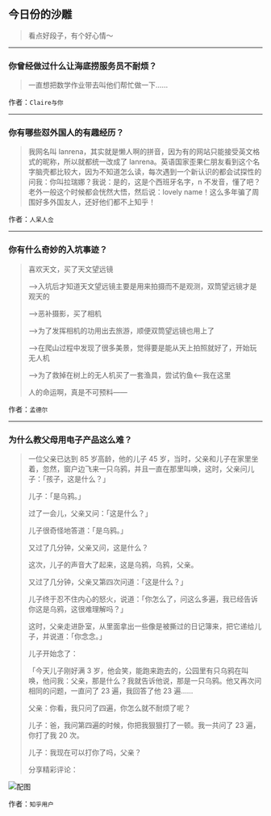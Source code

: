## 今日份的沙雕

> 看点好段子，有个好心情～


 
---

### 你曾经做过什么让海底捞服务员不耐烦？

> 一直想把数学作业带去叫他们帮忙做一下……


作者：`Claire与你`

---

### 你有哪些怼外国人的有趣经历？

> 我网名叫 lanrena，其实就是懒人啊的拼音，因为有的网站只能接受英文格式的昵称，所以就都统一改成了 lanrena。英语国家歪果仁朋友看到这个名字脑壳都比较大，因为不知道怎么读，每次遇到一个新认识的都会试探性的问我：你叫拉瑞娜？我说：是的，这是个西班牙名字，n 不发音，懂了吧？老外一般这个时候都会恍然大悟，然后说：lovely name！这么多年骗了周围好多外国友人，还好他们都不上知乎！


作者：`人呆人佥`

---

### 你有什么奇妙的入坑事迹？

> 喜欢天文，买了天文望远镜
> 
> -->入坑后才知道天文望远镜主要是用来拍摄而不是观测，双筒望远镜才是观天的
> 
> -->恶补摄影，买了相机
> 
> -->为了发挥相机的功用出去旅游，顺便双筒望远镜也用上了
> 
> -->在爬山过程中发现了很多美景，觉得要是能从天上拍照就好了，开始玩无人机
> 
> -->为了救掉在树上的无人机买了一套渔具，尝试钓鱼<——我在这里
> 
> 人的命运啊，真是不可预料——


作者：`孟德尔`

---

### 为什么教父母用电子产品这么难？

> 一位父亲已达到 85 岁高龄，他的儿子 45 岁，当时，父亲和儿子在家里坐着，忽然，窗户边飞来一只乌鸦，并且一直在那里叫唤，这时，父亲问儿子：「孩子，这是什么？」
> 
> 儿子：「是乌鸦。」
> 
> 过了一会儿，父亲又问：「这是什么？」
> 
> 儿子很奇怪地答道：「是乌鸦。」
> 
> 又过了几分钟，父亲又问，这是什么？
> 
> 这次，儿子的声音大了起来，这是乌鸦，乌鸦，父亲。
> 
> 又过了几分钟，父亲又第四次问道：「这是什么？」
> 
> 儿子终于忍不住内心的怒火，说道：「你怎么了，问这么多遍，我已经告诉你这是乌鸦，这很难理解吗？」
> 
> 这时，父亲走进卧室，从里面拿出一些像是被撕过的日记簿来，把它递给儿子，并说道：「你念念。」
> 
> 儿子开始念了：
> 
> 「今天儿子刚好满 3 岁，他会笑，能跑来跑去的，公园里有只乌鸦在叫唤，他问我：父亲，那是什么？我就告诉他说，那是一只乌鸦。他又再次问相同的问题，一直问了 23 遍，我回答了他 23 遍……
> 
> 父亲：你看，我只问了四遍，你怎么就不耐烦了呢？
> 
> 儿子：爸，我问第四遍的时候，你把我狠狠打了一顿。我一共问了 23 遍，你打了我 20 次。
> 
> 儿子：我现在可以打你了吗，父亲？
> 
> 分享精彩评论：



![配图](http://pic4.zhimg.com/70/v2-19896f29bd934732d5bf38a7e1bd1e6b_b.jpg)


作者：`知乎用户`